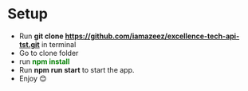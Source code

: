 # Setup
* Run **git clone https://github.com/iamazeez/excellence-tech-api-tst.git** in terminal
* Go to clone folder
* run <span style="color:green"> **npm install** </span>
* Run **npm run start** to start the app.
* Enjoy 😊
